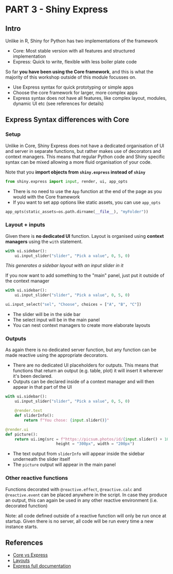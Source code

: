 # PART 3 - Shiny Express

## Intro

Unlike in R, Shiny for Python has two implementations of the framework

- Core: Most stable version with all features and structured implementation
- Express: Quick to write, flexible with less boiler plate code

So far **you have been using the Core framework**, and this is what the majority
of this workshop outside of this module focusses on.

- Use Express syntax for quick prototyping or simple apps
- Choose the core framework for larger, more complex apps
- Express syntax does not have all features, like complex layout, modules,
  dynamic UI etc (see references for details)

## Express Syntax differences with Core

### Setup

Unlike in Core, Shiny Express does not have a dedicated organisation of UI and
server in separate functions, but rather makes use of decorators and context
managers. This means that regular Python code and Shiny specific syntax can be
mixed allowing a more fluid organisation of your code.

Note that you **import objects from `shiny.express` instead of `shiny`**

```python
from shiny.express import input, render, ui, app_opts
```

- There is no need to use the `App` function at the end of the page as you would
  with the Core framework
- If you want to set app options like static assets, you can use `app_opts`

```python
app_opts(static_assets=os.path.dirname(__file__), "myFolder"))
```
### Layout + inputs

Given there is **no dedicated UI** function. Layout is organised using **context
managers** using the `with` statement.

```python
with ui.sidebar():
    ui.input_slider("slider", "Pick a value", 0, 5, 0)
```

_This generates a sidebar layout with an input slider in it_

If you now want to add something to the "main" panel, just put it outside of the
context manager

```python
with ui.sidebar():
    ui.input_slider("slider", "Pick a value", 0, 5, 0)

ui.input_select("sel", "Choose", choices = ["A", "B", "C"])
```

- The slider will be in the side bar
- The select input will be in the main panel
- You can nest context managers to create more elaborate layouts

### Outputs

As again there is no dedicated server function, but any function can be made
reactive using the appropriate decorators.

- There are no dedicated UI placeholders for outputs. This means that functions
  that return an output (e.g. table, plot) it will insert it wherever it's been
  declared.
- Outputs can be declared inside of a context manager and will then appear in
  that part of the UI

```python
with ui.sidebar():
    ui.input_slider("slider", "Pick a value", 0, 5, 0)

    @render.text
    def sliderInfo():
        return f"You chose: {input.slider()}"

@render.ui
def picture():
    return ui.img(src = f"https://picsum.photos/id/{input.slider() + 10}/200/300",
                      height = "300px", width = "200px")

```

- The text output from `sliderInfo` will appear inside the sidebar underneath
  the slider itself
- The `picture` output will appear in the main panel

### Other reactive functions

Functions decorated with `@reactive.effect`, `@reactive.calc` and
`@reactive.event` can be placed anywhere in the script. In case they produce an
output, this can again be used in any other reactive environment (i.e. decorated
function)

Note: all code defined outside of a reactive function will only be run once at
startup. Given there is no server, all code will be run every time a new
instance starts.

## References

- [Core vs Express](https://shiny.posit.co/py/docs/express-vs-core.html)
- [Layouts](https://shiny.posit.co/py/layouts/)
- [Express full documentation](https://shiny.posit.co/py/api/express/)

